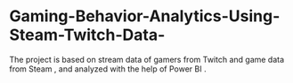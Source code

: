 # Gaming-Behavior-Analytics-Using-Steam-Twitch-Data-

The project is based on stream data of gamers from Twitch and game data from Steam , and analyzed with the help of Power BI .
